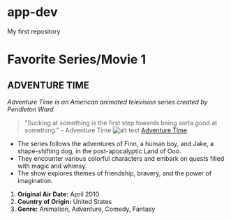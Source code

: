 # app-dev
My first repository
# Favorite Series/Movie 1
**ADVENTURE TIME**
---
*Adventure Time is an American animated television series created by Pendleton Ward.*
> "Sucking at something is the first step towards being sorta good at something." - Adventure Time
![alt text](https://i0.wp.com/img4.wikia.nocookie.net/__cb20100420113205/adventuretimewithfinnandjake/images/c/c2/Titlecard_S1E5_theenchiridion.jpg)
[Adventure Time](https://www.hulu.com/series/adventure-time-d072c7a0-5570-45bd-80fb-227ff42aca49)
- The series follows the adventures of Finn, a human boy, and Jake, a shape-shifting dog, in the post-apocalyptic Land of Ooo.
- They encounter various colorful characters and embark on quests filled with magic and whimsy.
- The show explores themes of friendship, bravery, and the power of imagination.
1. **Original Air Date:** April 2010
2. **Country of Origin:** United States
3. **Genre:** Animation, Adventure, Comedy, Fantasy
